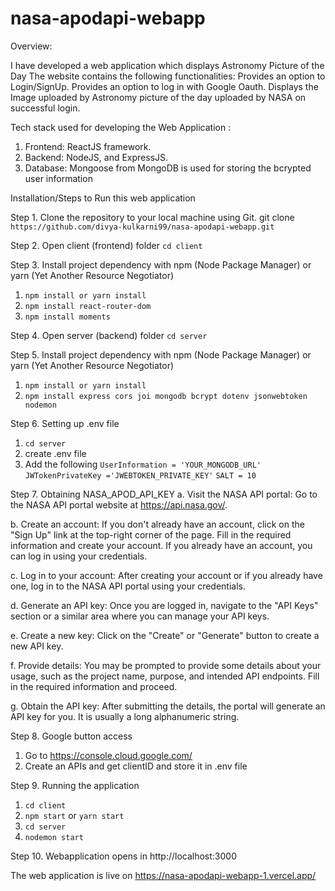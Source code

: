 # nasa-apodapi-webapp
Overview:

I have developed a web application which displays Astronomy Picture of the Day
The website contains the following functionalities:
Provides an option to Login/SignUp. 
Provides an option to log in with Google Oauth. 
Displays the Image uploaded by Astronomy picture of the day uploaded by NASA on successful login.

Tech stack used for developing the Web Application :
1) Frontend: ReactJS framework.
2) Backend:  NodeJS, and ExpressJS.
3) Database: Mongoose from MongoDB is used for storing the bcrypted user information

Installation/Steps to Run this web application

Step 1. Clone the repository to your local machine using Git.
git clone `https://github.com/divya-kulkarni99/nasa-apodapi-webapp.git`

Step 2. Open client (frontend) folder 
`cd client`

Step 3. Install project dependency with npm (Node Package Manager) or yarn (Yet Another Resource Negotiator)
1. `npm install or yarn install`
2. `npm install react-router-dom`
3. `npm install moments`

Step 4. Open server (backend) folder 
`cd server`

Step 5. Install project dependency with npm (Node Package Manager) or yarn (Yet Another Resource Negotiator)
1. `npm install or yarn install`
2. `npm install express cors joi mongodb bcrypt dotenv jsonwebtoken nodemon`

Step 6. Setting up .env file
1. `cd server`
2. create .env file
3. Add the following
`UserInformation = 'YOUR_MONGODB_URL'`
`JWTokenPrivateKey ='JWEBTOKEN_PRIVATE_KEY'`
`SALT = 10`

Step 7. Obtaining NASA_APOD_API_KEY
a. Visit the NASA API portal: Go to the NASA API portal website at https://api.nasa.gov/.

b. Create an account: If you don't already have an account, click on the "Sign Up" link at the top-right corner of the page. Fill in the required information and create your account. If you already have an account, you can log in using your credentials.

c. Log in to your account: After creating your account or if you already have one, log in to the NASA API portal using your credentials.

d. Generate an API key: Once you are logged in, navigate to the "API Keys" section or a similar area where you can manage your API keys.

e. Create a new key: Click on the "Create" or "Generate" button to create a new API key.

f. Provide details: You may be prompted to provide some details about your usage, such as the project name, purpose, and intended API endpoints. Fill in the required information and proceed.

g. Obtain the API key: After submitting the details, the portal will generate an API key for you. It is usually a long alphanumeric string.

Step 8. Google button access
1. Go to https://console.cloud.google.com/
2. Create an APIs and get clientID and store it in .env file

Step 9. Running the application
1. `cd client`
2. `npm start` or `yarn start`
3. `cd server`
4. `nodemon start`

Step 10. Webapplication opens in http://localhost:3000

The web application is live on https://nasa-apodapi-webapp-1.vercel.app/
